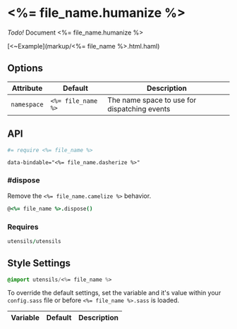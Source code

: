 # <%= file_name.humanize %>
_Todo!_ Document <%= file_name.humanize %>


[<~Example](markup/<%= file_name %>.html.haml)


## Options

Attribute           | Default            | Description
------------------- | ------------------ | ------------------------------------
`namespace`         | `<%= file_name %>` | The name space to use for dispatching events


## API
```coffee
#= require <%= file_name %>
```

```haml
data-bindable="<%= file_name.dasherize %>"
```

### #dispose
Remove the `<%= file_name.camelize %>` behavior.

```coffee
@<%= file_name %>.dispose()
```

### Requires
```coffee
utensils/utensils
```


## Style Settings

```sass
@import utensils/<%= file_name %>
```
To override the default settings, set the variable and it's value
within your `config.sass` file or before `<%= file_name %>.sass` is loaded.

Variable            | Default            | Description
------------------- | ------------------ | ------------------------------------

